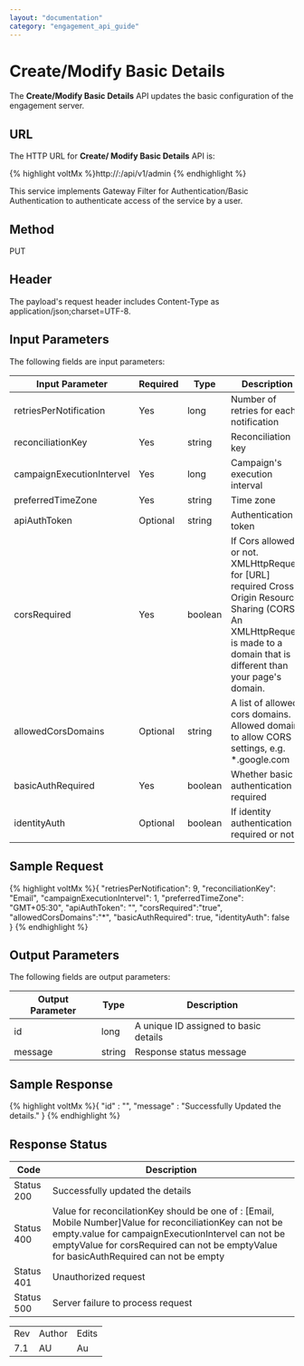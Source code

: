 ```yaml
---
layout: "documentation"
category: "engagement_api_guide"
---
```

                            


Create/Modify Basic Details
===========================

The **Create/Modify Basic Details** API updates the basic configuration of the engagement server.

URL
---

The HTTP URL for **Create/ Modify Basic Details** API is:

{% highlight voltMx %}http://<host>:<port>/api/v1/admin
{% endhighlight %}

This service implements Gateway Filter for Authentication/Basic Authentication to authenticate access of the service by a user.

Method
------

PUT

Header
------

The payload's request header includes Content-Type as application/json;charset=UTF-8.

Input Parameters
----------------

The following fields are input parameters:

  
| Input Parameter | Required | Type | Description |
| --- | --- | --- | --- |
| retriesPerNotification | Yes | long | Number of retries for each notification |
| reconciliationKey | Yes | string | Reconciliation key |
| campaignExecutionIntervel | Yes | long | Campaign's execution interval |
| preferredTimeZone | Yes | string | Time zone |
| apiAuthToken | Optional | string | Authentication token |
| corsRequired | Yes | boolean | If Cors allowed or not. XMLHttpRequest for \[URL\] required Cross Origin Resource Sharing (CORS). An XMLHttpRequest is made to a domain that is different than your page's domain. |
| allowedCorsDomains | Optional | string | A list of allowed cors domains. Allowed domains to allow CORS settings, e.g. \*.google.com |
| basicAuthRequired | Yes | boolean | Whether basic authentication is required |
| identityAuth | Optional | boolean | If identity authentication is required or not |

Sample Request
--------------

{% highlight voltMx %}{
	"retriesPerNotification": 9,
	"reconciliationKey": "Email",
	"campaignExecutionIntervel": 1,
	"preferredTimeZone": "GMT+05:30",
	"apiAuthToken": "",
	"corsRequired":"true",
	"allowedCorsDomains":"*",
	"basicAuthRequired": true,
	"identityAuth": false
}
{% endhighlight %}

Output Parameters
-----------------

The following fields are output parameters:

  
| Output Parameter | Type | Description |
| --- | --- | --- |
| id | long | A unique ID assigned to basic details |
| message | string | Response status message |

Sample Response
---------------

{% highlight voltMx %}{
  "id" : "",
  "message" : "Successfully Updated the details."
}
{% endhighlight %}

Response Status
---------------

  
| Code | Description |
| --- | --- |
| Status 200 | Successfully updated the details |
| Status 400 | Value for reconcilationKey should be one of : \[Email, Mobile Number\]Value for reconciliationKey can not be empty.value for campaignExecutionIntervel can not be emptyValue for corsRequired can not be emptyValue for basicAuthRequired can not be empty |
| Status 401 | Unauthorized request |
| Status 500 | Server failure to process request |

<table class="TableStyle-RevisionTable" cellspacing="0" style="margin-left: 0;margin-right: auto;mc-table-style: url('../Resources/TableStyles/RevisionTable.css');" data-mc-conditions="Default.HTML"><colgroup><col class="TableStyle-RevisionTable-Column-Column1"> <col class="TableStyle-RevisionTable-Column-Column1"> <col class="TableStyle-RevisionTable-Column-Column1"></colgroup><tbody><tr class="TableStyle-RevisionTable-Body-Body1"><td class="TableStyle-RevisionTable-BodyE-Column1-Body1">Rev</td><td class="TableStyle-RevisionTable-BodyE-Column1-Body1">Author</td><td class="TableStyle-RevisionTable-BodyD-Column1-Body1">Edits</td></tr><tr class="TableStyle-RevisionTable-Body-Body1"><td class="TableStyle-RevisionTable-BodyB-Column1-Body1">7.1</td><td class="TableStyle-RevisionTable-BodyB-Column1-Body1">AU</td><td class="TableStyle-RevisionTable-BodyA-Column1-Body1">Au</td></tr></tbody></table>
